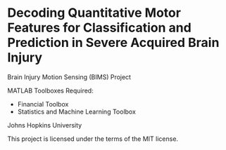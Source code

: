 # Decoding Quantitative Motor Features for Classification and Prediction in Severe Acquired Brain Injury

Brain Injury Motion Sensing (BIMS) Project

MATLAB Toolboxes Required:
- Financial Toolbox
- Statistics and Machine Learning Toolbox

Johns Hopkins University

This project is licensed under the terms of the MIT license.
